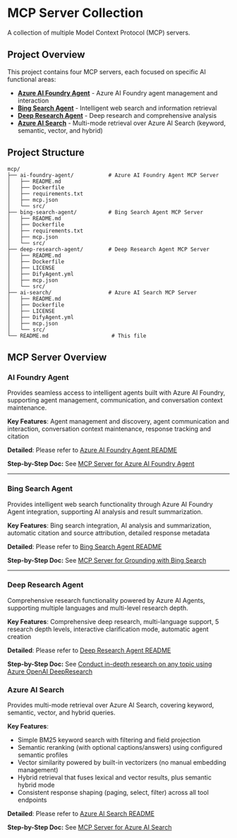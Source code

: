 # MCP Server Collection

A collection of multiple Model Context Protocol (MCP) servers.

## Project Overview

This project contains four MCP servers, each focused on specific AI functional areas:

- **[Azure AI Foundry Agent](./ai-foundry-agent/)** - Azure AI Foundry agent management and interaction
- **[Bing Search Agent](./bing-search-agent/)** - Intelligent web search and information retrieval
- **[Deep Research Agent](./deep-research-agent/)** - Deep research and comprehensive analysis
- **[Azure AI Search](./ai-search/)** - Multi-mode retrieval over Azure AI Search (keyword, semantic, vector, and hybrid)

## Project Structure

```
mcp/
├── ai-foundry-agent/           # Azure AI Foundry Agent MCP Server
│   ├── README.md
│   ├── Dockerfile
│   ├── requirements.txt
│   ├── mcp.json
│   └── src/
├── bing-search-agent/          # Bing Search Agent MCP Server
│   ├── README.md
│   ├── Dockerfile
│   ├── requirements.txt
│   ├── mcp.json
│   └── src/
├── deep-research-agent/        # Deep Research Agent MCP Server
│   ├── README.md
│   ├── Dockerfile
│   ├── LICENSE
│   ├── DifyAgent.yml
│   ├── mcp.json
│   └── src/
├── ai-search/                  # Azure AI Search MCP Server
│   ├── README.md
│   ├── Dockerfile
│   ├── LICENSE
│   ├── DifyAgent.yml
│   ├── mcp.json
│   └── src/
└── README.md                    # This file
```

## MCP Server Overview

### AI Foundry Agent

Provides seamless access to intelligent agents built with Azure AI Foundry, supporting agent management, communication, and conversation context maintenance.

**Key Features**: Agent management and discovery, agent communication and interaction, conversation context maintenance, response tracking and citation

**Detailed**: Please refer to [Azure AI Foundry Agent README](./ai-foundry-agent/README.md)

**Step-by-Step Doc:** See [MCP Server for Azure AI Foundry Agent](https://heyjiqing.notion.site/MCP-Server-for-Azure-AI-Foundry-Agent-256de7b6e4e880238e13ce0c359a0bc7)

---

### Bing Search Agent

Provides intelligent web search functionality through Azure AI Foundry Agent integration, supporting AI analysis and result summarization.

**Key Features**: Bing search integration, AI analysis and summarization, automatic citation and source attribution, detailed response metadata

**Detailed**: Please refer to [Bing Search Agent README](./bing-search-agent/README.md)

**Step-by-Step Doc:** See [MCP Server for Grounding with Bing Search](https://heyjiqing.notion.site/MCP-Server-for-Grounding-with-Bing-Search-256de7b6e4e8806d8fcaf555b8b8126e)

---

### Deep Research Agent

Comprehensive research functionality powered by Azure AI Agents, supporting multiple languages and multi-level research depth.

**Key Features**: Comprehensive deep research, multi-language support, 5 research depth levels, interactive clarification mode, automatic agent creation

**Detailed**: Please refer to [Deep Research Agent README](./deep-research-agent/README.md)

**Step-by-Step Doc:** See [Conduct in-depth research on any topic using Azure OpenAI DeepResearch](https://heyjiqing.notion.site/Conduct-in-depth-research-with-Azure-OpenAI-DeepResearch-23ede7b6e4e880f8b8e4fd9f8e04026a)

### Azure AI Search

Provides multi-mode retrieval over Azure AI Search, covering keyword, semantic, vector, and hybrid queries.

**Key Features**:
- Simple BM25 keyword search with filtering and field projection
- Semantic reranking (with optional captions/answers) using configured semantic profiles
- Vector similarity powered by built-in vectorizers (no manual embedding management)
- Hybrid retrieval that fuses lexical and vector results, plus semantic hybrid mode
- Consistent response shaping (paging, select, filter) across all tool endpoints

**Detailed**: Please refer to [Azure AI Search README](./ai-search/README.md)

**Step-by-Step Doc:** See [MCP Server for Azure AI Search](https://heyjiqing.notion.site/MCP-Server-for-Azure-AI-Search-294de7b6e4e8805faccad1f60cc255e2?pvs=74)
